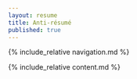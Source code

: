 ```yaml
---
layout: resume
title: Anti-résumé
published: true
---
```


<!-- Navigation-->
{% include_relative navigation.md %}
<!-- Page Content-->
{% include_relative content.md %}